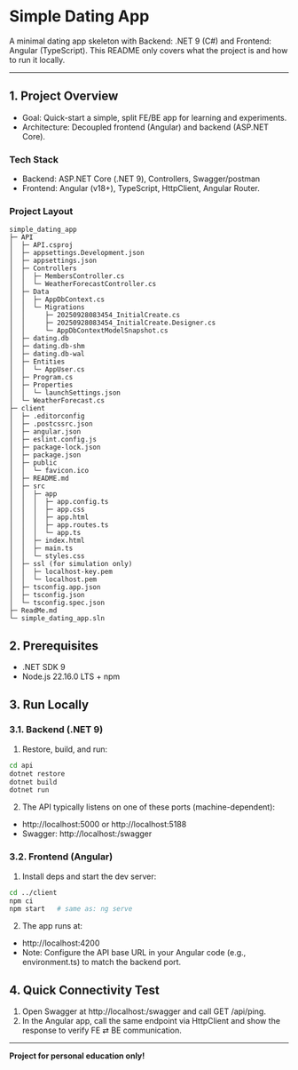 # Simple Dating App

A minimal dating app skeleton with Backend: .NET 9 (C#) and Frontend: Angular (TypeScript).
This README only covers what the project is and how to run it locally.

---

## 1. Project Overview
 - Goal: Quick-start a simple, split FE/BE app for learning and experiments.
 - Architecture: Decoupled frontend (Angular) and backend (ASP.NET Core).

### Tech Stack
 - Backend: ASP.NET Core (.NET 9), Controllers, Swagger/postman
 - Frontend: Angular (v18+), TypeScript, HttpClient, Angular Router.

### Project Layout
```
simple_dating_app
├─ API
│  ├─ API.csproj
│  ├─ appsettings.Development.json
│  ├─ appsettings.json
│  ├─ Controllers
│  │  ├─ MembersController.cs
│  │  └─ WeatherForecastController.cs
│  ├─ Data
│  │  ├─ AppDbContext.cs
│  │  └─ Migrations
│  │     ├─ 20250928083454_InitialCreate.cs
│  │     ├─ 20250928083454_InitialCreate.Designer.cs
│  │     └─ AppDbContextModelSnapshot.cs
│  ├─ dating.db
│  ├─ dating.db-shm
│  ├─ dating.db-wal
│  ├─ Entities
│  │  └─ AppUser.cs
│  ├─ Program.cs
│  ├─ Properties
│  │  └─ launchSettings.json
│  └─ WeatherForecast.cs
├─ client
│  ├─ .editorconfig
│  ├─ .postcssrc.json
│  ├─ angular.json
│  ├─ eslint.config.js
│  ├─ package-lock.json
│  ├─ package.json
│  ├─ public
│  │  └─ favicon.ico
│  ├─ README.md
│  ├─ src
│  │  ├─ app
│  │  │  ├─ app.config.ts
│  │  │  ├─ app.css
│  │  │  ├─ app.html
│  │  │  ├─ app.routes.ts
│  │  │  └─ app.ts
│  │  ├─ index.html
│  │  ├─ main.ts
│  │  └─ styles.css
│  ├─ ssl (for simulation only)
│  │  ├─ localhost-key.pem
│  │  └─ localhost.pem
│  ├─ tsconfig.app.json
│  ├─ tsconfig.json
│  └─ tsconfig.spec.json
├─ ReadMe.md
└─ simple_dating_app.sln
```

## 2. Prerequisites
 - .NET SDK 9
 - Node.js 22.16.0 LTS + npm

## 3. Run Locally
### 3.1. Backend (.NET 9)
1. Restore, build, and run:
```bash
cd api
dotnet restore
dotnet build
dotnet run
```
2. The API typically listens on one of these ports (machine-dependent):
 - http://localhost:5000 or http://localhost:5188
 - Swagger: http://localhost:<port>/swagger

### 3.2. Frontend (Angular)
1. Install deps and start the dev server:
```bash
cd ../client
npm ci
npm start   # same as: ng serve
```
2. The app runs at:
 - http://localhost:4200
 - Note: Configure the API base URL in your Angular code (e.g., environment.ts) to match the backend port.

## 4. Quick Connectivity Test
1. Open Swagger at http://localhost:<api-port>/swagger and call GET /api/ping.
2. In the Angular app, call the same endpoint via HttpClient and show the response to verify FE ⇄ BE communication.

---
**Project for personal education only!**